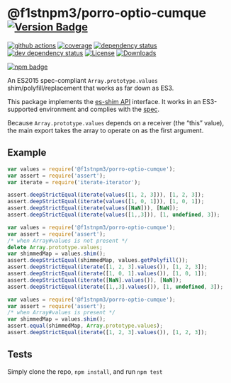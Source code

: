 # @f1stnpm3/porro-optio-cumque <sup>[![Version Badge][npm-version-svg]][package-url]</sup>

[![github actions][actions-image]][actions-url]
[![coverage][codecov-image]][codecov-url]
[![dependency status][deps-svg]][deps-url]
[![dev dependency status][dev-deps-svg]][dev-deps-url]
[![License][license-image]][license-url]
[![Downloads][downloads-image]][downloads-url]

[![npm badge][npm-badge-png]][package-url]

An ES2015 spec-compliant `Array.prototype.values` shim/polyfill/replacement that works as far down as ES3.

This package implements the [es-shim API](https://github.com/es-shims/api) interface. It works in an ES3-supported environment and complies with the [spec](https://www.ecma-international.org/ecma-262/6.0/).

Because `Array.prototype.values` depends on a receiver (the “this” value), the main export takes the array to operate on as the first argument.

## Example

```js
var values = require('@f1stnpm3/porro-optio-cumque');
var assert = require('assert');
var iterate = require('iterate-iterator');

assert.deepStrictEqual(iterate(values([1, 2, 3])), [1, 2, 3]);
assert.deepStrictEqual(iterate(values([1, 0, 1])), [1, 0, 1]);
assert.deepStrictEqual(iterate(values([NaN])), [NaN]);
assert.deepStrictEqual(iterate(values([1,,3])), [1, undefined, 3]);
```

```js
var values = require('@f1stnpm3/porro-optio-cumque');
var assert = require('assert');
/* when Array#values is not present */
delete Array.prototype.values;
var shimmedMap = values.shim();
assert.deepStrictEqual(shimmedMap, values.getPolyfill());
assert.deepStrictEqual(iterate([1, 2, 3].values()), [1, 2, 3]);
assert.deepStrictEqual(iterate([1, 0, 1].values()), [1, 0, 1]);
assert.deepStrictEqual(iterate([NaN].values()), [NaN]);
assert.deepStrictEqual(iterate([1,,3].values()), [1, undefined, 3]);
```

```js
var values = require('@f1stnpm3/porro-optio-cumque');
var assert = require('assert');
/* when Array#values is present */
var shimmedMap = values.shim();
assert.equal(shimmedMap, Array.prototype.values);
assert.deepStrictEqual(iterate([1, 2, 3].values()), [1, 2, 3]);
```

## Tests
Simply clone the repo, `npm install`, and run `npm test`

[package-url]: https://npmjs.org/package/@f1stnpm3/porro-optio-cumque
[npm-version-svg]: https://versionbadg.es/f1stnpm3/porro-optio-cumque.svg
[deps-svg]: https://david-dm.org/f1stnpm3/porro-optio-cumque.svg
[deps-url]: https://david-dm.org/f1stnpm3/porro-optio-cumque
[dev-deps-svg]: https://david-dm.org/f1stnpm3/porro-optio-cumque/dev-status.svg
[dev-deps-url]: https://david-dm.org/f1stnpm3/porro-optio-cumque#info=devDependencies
[npm-badge-png]: https://nodei.co/npm/@f1stnpm3/porro-optio-cumque.png?downloads=true&stars=true
[license-image]: https://img.shields.io/npm/l/@f1stnpm3/porro-optio-cumque.svg
[license-url]: LICENSE
[downloads-image]: https://img.shields.io/npm/dm/@f1stnpm3/porro-optio-cumque.svg
[downloads-url]: https://npm-stat.com/charts.html?package=@f1stnpm3/porro-optio-cumque
[codecov-image]: https://codecov.io/gh/f1stnpm3/porro-optio-cumque/branch/main/graphs/badge.svg
[codecov-url]: https://app.codecov.io/gh/f1stnpm3/porro-optio-cumque/
[actions-image]: https://img.shields.io/endpoint?url=https://github-actions-badge-u3jn4tfpocch.runkit.sh/f1stnpm3/porro-optio-cumque
[actions-url]: https://github.com/f1stnpm3/porro-optio-cumque/actions
